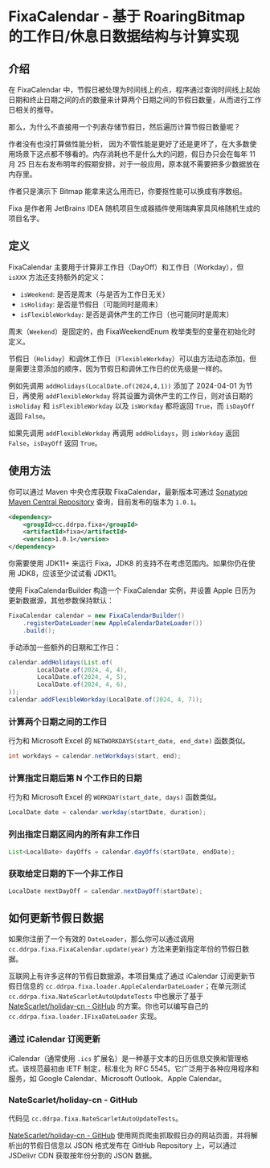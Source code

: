 # FixaCalendar - 基于 RoaringBitmap 的工作日/休息日数据结构与计算实现

## 介绍

在 FixaCalendar 中，节假日被处理为时间线上的点，程序通过查询时间线上起始日期和终止日期之间的点的数量来计算两个日期之间的节假日数量，从而进行工作日相关的推导。

那么，为什么不直接用一个列表存储节假日，然后遍历计算节假日数量呢？

作者没有也没打算做性能分析，
因为不管性能是更好了还是更坏了，在大多数使用场景下这点都不够看的。内存消耗也不是什么大的问题，假日办只会在每年 11 月 25 日左右发布明年的假期安排，对于一般应用，原本就不需要把多少数据放在内存里。

作者只是演示下 Bitmap 能拿来这么用而已，你要抠性能可以换成有序数组。

Fixa 是作者用 JetBrains IDEA 随机项目生成器插件使用瑞典家具风格随机生成的项目名字。

## 定义

FixaCalendar 主要用于计算非工作日（DayOff）和工作日（Workday），但 `isXXX` 方法还支持额外的定义：

- `isWeekend`: 是否是周末（与是否为工作日无关）
- `isHoliday`: 是否是节假日（可能同时是周末）
- `isFlexibleWorkday`: 是否是调休产生的工作日（也可能同时是周末）

周末（`Weekend`）是固定的，由 FixaWeekendEnum 枚举类型的变量在初始化时定义。

节假日（`Holiday`）和调休工作日（`FlexibleWorkday`）可以由方法动态添加，但是需要注意添加的顺序，因为节假日和调休工作日的优先级是一样的。

例如先调用 `addHolidays(LocalDate.of(2024,4,1))` 添加了 2024-04-01 为节日，再使用 `addFlexibleWorkday` 将其设置为调休产生的工作日，则对该日期的 `isHoliday` 和 `isFlexibleWorkday` 以及 `isWorkday` 都将返回 `True`，而 `isDayOff` 返回 `False`。

如果先调用 `addFlexibleWorkday` 再调用 `addHolidays`，则 `isWorkday` 返回 `False`，`isDayOff` 返回 `True`。

## 使用方法

你可以通过 Maven 中央仓库获取 FixaCalendar，最新版本可通过 [Sonatype Maven Central Repository](https://central.sonatype.com/artifact/cc.ddrpa.fixa/fixa) 查询，目前发布的版本为 `1.0.1`。

```xml
<dependency>
    <groupId>cc.ddrpa.fixa</groupId>
    <artifactId>fixa</artifactId>
    <version>1.0.1</version>
</dependency>
```

你需要使用 JDK11+ 来运行 Fixa，JDK8 的支持不在考虑范围内。如果你仍在使用 JDK8，应该至少试试看 JDK11。

使用 FixaCalendarBuilder 构造一个 FixaCalendar 实例，并设置 Apple 日历为更新数据源，其他参数保持默认：

```java
FixaCalendar calendar = new FixaCalendarBuilder()
    .registerDateLoader(new AppleCalendarDateLoader())
    .build();
```

手动添加一些额外的日期和工作日：

```java
calendar.addHolidays(List.of(
        LocalDate.of(2024, 4, 4),
        LocalDate.of(2024, 4, 5),
        LocalDate.of(2024, 4, 6),
));
calendar.addFlexibleWorkday(LocalDate.of(2024, 4, 7));
```

### 计算两个日期之间的工作日

行为和 Microsoft Excel 的 `NETWORKDAYS(start_date, end_date)` 函数类似。

```java
int workdays = calendar.netWorkdays(start, end);
```

### 计算指定日期后第 N 个工作日的日期

行为和 Microsoft Excel 的 `WORKDAY(start_date, days)` 函数类似。

```java
LocalDate date = calendar.workday(startDate, duration);
```

### 列出指定日期区间内的所有非工作日

```java
List<LocalDate> dayOffs = calendar.dayOffs(startDate, endDate);
```

### 获取给定日期的下一个非工作日

```java
LocalDate nextDayOff = calendar.nextDayOff(startDate);
```

## 如何更新节假日数据

如果你注册了一个有效的 `DateLoader`，那么你可以通过调用 `cc.ddrpa.fixa.FixaCalendar.update(year)` 方法来更新指定年份的节假日数据。

互联网上有许多这样的节假日数据源，本项目集成了通过 iCalendar 订阅更新节假日信息的 `cc.ddrpa.fixa.loader.AppleCalendarDateLoader`；在单元测试 `cc.ddrpa.fixa.NateScarletAutoUpdateTests` 中也展示了基于 [NateScarlet/holiday-cn - GitHub](https://github.com/NateScarlet/holiday-cn") 的方案。你也可以编写自己的 `cc.ddrpa.fixa.loader.IFixaDateLoader` 实现。

### 通过 iCalendar 订阅更新

iCalendar（通常使用 `.ics` 扩展名）是一种基于文本的日历信息交换和管理格式。该规范最初由 IETF 制定，标准化为 RFC 5545。它广泛用于各种应用程序和服务，如 Google Calendar、Microsoft Outlook、Apple Calendar。

### NateScarlet/holiday-cn - GitHub

代码见 `cc.ddrpa.fixa.NateScarletAutoUpdateTests`。

[NateScarlet/holiday-cn - GitHub](https://github.com/NateScarlet/holiday-cn") 使用网页爬虫抓取假日办的网站页面，并将解析出的节假日信息以 JSON 格式发布在 GitHub Repository 上，可以通过 JSDelivr CDN 获取按年份分割的 JSON 数据。

